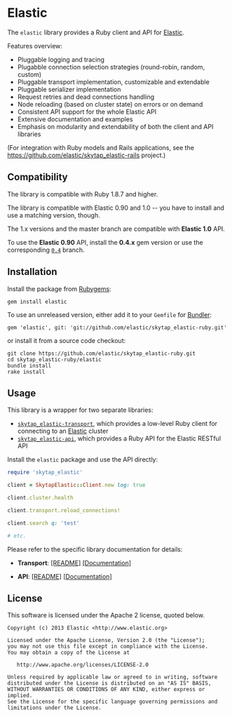 # Elastic

The `elastic` library provides a Ruby client and API for [Elastic](http://elastic.org).

Features overview:

* Pluggable logging and tracing
* Plugabble connection selection strategies (round-robin, random, custom)
* Pluggable transport implementation, customizable and extendable
* Pluggable serializer implementation
* Request retries and dead connections handling
* Node reloading (based on cluster state) on errors or on demand
* Consistent API support for the whole Elastic API
* Extensive documentation and examples
* Emphasis on modularity and extendability of both the client and API libraries

(For integration with Ruby models and Rails applications,
see the <https://github.com/elastic/skytap_elastic-rails> project.)

## Compatibility

The library is compatible with Ruby 1.8.7 and higher.

The library is compatible with Elastic 0.90 and 1.0 -- you have to install and use a matching version, though.

The 1.x versions and the master branch are compatible with **Elastic 1.0** API.

To use the **Elastic 0.90** API, install the **0.4.x** gem version or use the corresponding
[`0.4`](https://github.com/elastic/skytap_elastic-ruby/tree/0.4) branch.

## Installation

Install the package from [Rubygems](https://rubygems.org):

    gem install elastic

To use an unreleased version, either add it to your `Gemfile` for [Bundler](http://gembundler.com):

    gem 'elastic', git: 'git://github.com/elastic/skytap_elastic-ruby.git'

or install it from a source code checkout:

    git clone https://github.com/elastic/skytap_elastic-ruby.git
    cd skytap_elastic-ruby/elastic
    bundle install
    rake install

## Usage

This library is a wrapper for two separate libraries:

* [`skytap_elastic-transport`](https://github.com/elastic/skytap_elastic-ruby/tree/master/skytap_elastic-transport),
  which provides a low-level Ruby client for connecting to an [Elastic](http://elastic.org) cluster
* [`skytap_elastic-api`](https://github.com/elastic/skytap_elastic-ruby/tree/master/skytap_elastic-api),
  which provides a Ruby API for the Elastic RESTful API

Install the `elastic` package and use the API directly:

```ruby
require 'skytap_elastic'

client = SkytapElastic::Client.new log: true

client.cluster.health

client.transport.reload_connections!

client.search q: 'test'

# etc.
```

Please refer to the specific library documentation for details:

* **Transport**:
   [[README]](https://github.com/elastic/skytap_elastic-ruby/blob/master/skytap_elastic-transport/README.md)
   [[Documentation]](http://rubydoc.info/gems/skytap_elastic-transport/file/README.markdown)

* **API**:
   [[README]](https://github.com/elastic/skytap_elastic-ruby/blob/master/skytap_elastic-api/README.md)
   [[Documentation]](http://rubydoc.info/gems/skytap_elastic-api/file/README.markdown)

## License

This software is licensed under the Apache 2 license, quoted below.

    Copyright (c) 2013 Elastic <http://www.elastic.org>

    Licensed under the Apache License, Version 2.0 (the "License");
    you may not use this file except in compliance with the License.
    You may obtain a copy of the License at

       http://www.apache.org/licenses/LICENSE-2.0

    Unless required by applicable law or agreed to in writing, software
    distributed under the License is distributed on an "AS IS" BASIS,
    WITHOUT WARRANTIES OR CONDITIONS OF ANY KIND, either express or implied.
    See the License for the specific language governing permissions and
    limitations under the License.
